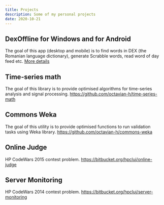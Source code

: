 ```yaml
---
title: Projects
description: Some of my personal projects
date: 2020-10-21
---
```


## DexOffline for Windows and for Android

The goal of this app (desktop and mobile) is to find words in DEX (the Romanian language dictionary),
generate Scrabble words, read word of day feed etc.
[More details](/dexoffline)

## Time-series math

The goal of this library is to provide optimised algorithms for time-series analysis and signal processing.
https://github.com/octavian-h/time-series-math

## Commons Weka

The goal of this utility is to provide optimised functions to run validation tasks using Weka library.
https://github.com/octavian-h/commons-weka

## Online Judge

HP CodeWars 2015 contest problem.
https://bitbucket.org/hpcluj/online-judge

## Server Monitoring

HP CodeWars 2014 contest problem.
https://bitbucket.org/hpcluj/server-monitoring
